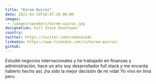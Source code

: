 ```yaml
---
title: "Karem Quiroz"
date: 2021-03-29T18:47:10-06:00
images: 
 - /images/speakers/karem-quiroz.jpg
designation: Full Stack Developer
country: 
twitter: https://twitter.com/codekacode
linkedin: https://www.linkedin.com/in/karem-quiroz/
github: 
---
```


Estudié negocios internacionales y he trabajado en finanzas y administración, hace un año soy desarrollador full stack y me encanta haberlo hecho así, ¡ha sido la mejor decisión de mi vida! Yo vivo en lima peru
